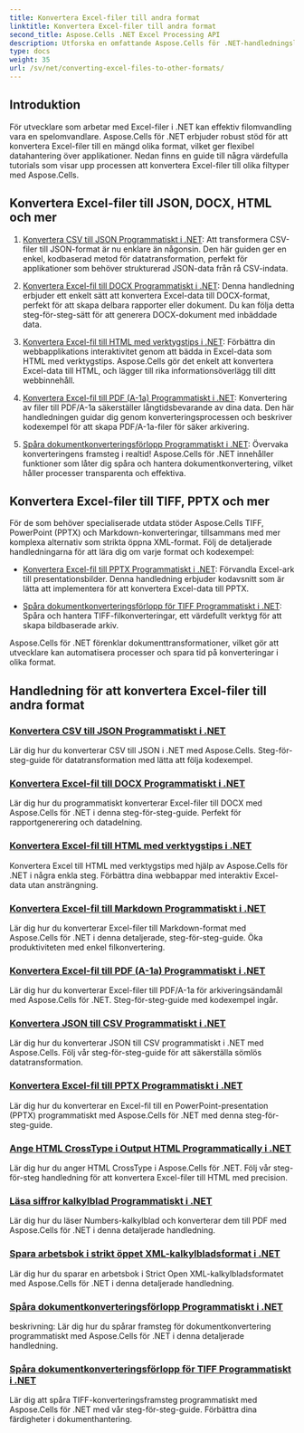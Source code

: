 ```yaml
---
title: Konvertera Excel-filer till andra format
linktitle: Konvertera Excel-filer till andra format
second_title: Aspose.Cells .NET Excel Processing API
description: Utforska en omfattande Aspose.Cells för .NET-handledningslista för att konvertera Excel-filer till format som JSON, DOCX, HTML, PDF, Markdown och mer.
type: docs
weight: 35
url: /sv/net/converting-excel-files-to-other-formats/
---
```

## Introduktion

För utvecklare som arbetar med Excel-filer i .NET kan effektiv filomvandling vara en spelomvandlare. Aspose.Cells för .NET erbjuder robust stöd för att konvertera Excel-filer till en mängd olika format, vilket ger flexibel datahantering över applikationer. Nedan finns en guide till några värdefulla tutorials som visar upp processen att konvertera Excel-filer till olika filtyper med Aspose.Cells.

## Konvertera Excel-filer till JSON, DOCX, HTML och mer

1. [Konvertera CSV till JSON Programmatiskt i .NET](./converting-csv-to-json/): Att transformera CSV-filer till JSON-format är nu enklare än någonsin. Den här guiden ger en enkel, kodbaserad metod för datatransformation, perfekt för applikationer som behöver strukturerad JSON-data från rå CSV-indata.

2. [Konvertera Excel-fil till DOCX Programmatiskt i .NET](./converting-excel-file-to-docx/): Denna handledning erbjuder ett enkelt sätt att konvertera Excel-data till DOCX-format, perfekt för att skapa delbara rapporter eller dokument. Du kan följa detta steg-för-steg-sätt för att generera DOCX-dokument med inbäddade data.

3. [Konvertera Excel-fil till HTML med verktygstips i .NET](./converting-excel-file-to-html-with-tooltip/): Förbättra din webbapplikations interaktivitet genom att bädda in Excel-data som HTML med verktygstips. Aspose.Cells gör det enkelt att konvertera Excel-data till HTML, och lägger till rika informationsöverlägg till ditt webbinnehåll.

4. [Konvertera Excel-fil till PDF (A-1a) Programmatiskt i .NET](./converting-excel-file-to-pdf-a-1a/): Konvertering av filer till PDF/A-1a säkerställer långtidsbevarande av dina data. Den här handledningen guidar dig genom konverteringsprocessen och beskriver kodexempel för att skapa PDF/A-1a-filer för säker arkivering.

5. [Spåra dokumentkonverteringsförlopp Programmatiskt i .NET](./tracking-document-conversion-progress/): Övervaka konverteringens framsteg i realtid! Aspose.Cells för .NET innehåller funktioner som låter dig spåra och hantera dokumentkonvertering, vilket håller processer transparenta och effektiva.

## Konvertera Excel-filer till TIFF, PPTX och mer

För de som behöver specialiserade utdata stöder Aspose.Cells TIFF, PowerPoint (PPTX) och Markdown-konverteringar, tillsammans med mer komplexa alternativ som strikta öppna XML-format. Följ de detaljerade handledningarna för att lära dig om varje format och kodexempel:

- [Konvertera Excel-fil till PPTX Programmatiskt i .NET](./converting-excel-file-to-pptx/): Förvandla Excel-ark till presentationsbilder. Denna handledning erbjuder kodavsnitt som är lätta att implementera för att konvertera Excel-data till PPTX.

- [Spåra dokumentkonverteringsförlopp för TIFF Programmatiskt i .NET](./tracking-document-conversion-progress-for-tiff/): Spåra och hantera TIFF-filkonverteringar, ett värdefullt verktyg för att skapa bildbaserade arkiv.

Aspose.Cells för .NET förenklar dokumenttransformationer, vilket gör att utvecklare kan automatisera processer och spara tid på konverteringar i olika format.

## Handledning för att konvertera Excel-filer till andra format
### [Konvertera CSV till JSON Programmatiskt i .NET](./converting-csv-to-json/)
Lär dig hur du konverterar CSV till JSON i .NET med Aspose.Cells. Steg-för-steg-guide för datatransformation med lätta att följa kodexempel.
### [Konvertera Excel-fil till DOCX Programmatiskt i .NET](./converting-excel-file-to-docx/)
Lär dig hur du programmatiskt konverterar Excel-filer till DOCX med Aspose.Cells för .NET i denna steg-för-steg-guide. Perfekt för rapportgenerering och datadelning.
### [Konvertera Excel-fil till HTML med verktygstips i .NET](./converting-excel-file-to-html-with-tooltip/)
Konvertera Excel till HTML med verktygstips med hjälp av Aspose.Cells för .NET i några enkla steg. Förbättra dina webbappar med interaktiv Excel-data utan ansträngning.
### [Konvertera Excel-fil till Markdown Programmatiskt i .NET](./converting-excel-file-to-markdown/)
Lär dig hur du konverterar Excel-filer till Markdown-format med Aspose.Cells för .NET i denna detaljerade, steg-för-steg-guide. Öka produktiviteten med enkel filkonvertering.
### [Konvertera Excel-fil till PDF (A-1a) Programmatiskt i .NET](./converting-excel-file-to-pdf-a-1a/)
Lär dig hur du konverterar Excel-filer till PDF/A-1a för arkiveringsändamål med Aspose.Cells för .NET. Steg-för-steg-guide med kodexempel ingår.
### [Konvertera JSON till CSV Programmatiskt i .NET](./converting-json-to-csv/)
Lär dig hur du konverterar JSON till CSV programmatiskt i .NET med Aspose.Cells. Följ vår steg-för-steg-guide för att säkerställa sömlös datatransformation.
### [Konvertera Excel-fil till PPTX Programmatiskt i .NET](./converting-excel-file-to-pptx/)
Lär dig hur du konverterar en Excel-fil till en PowerPoint-presentation (PPTX) programmatiskt med Aspose.Cells för .NET med denna steg-för-steg-guide.
### [Ange HTML CrossType i Output HTML Programmatically i .NET](./specifying-html-crosstype-in-output-html/)
Lär dig hur du anger HTML CrossType i Aspose.Cells för .NET. Följ vår steg-för-steg handledning för att konvertera Excel-filer till HTML med precision.
### [Läsa siffror kalkylblad Programmatiskt i .NET](./reading-numbers-spreadsheet/)
Lär dig hur du läser Numbers-kalkylblad och konverterar dem till PDF med Aspose.Cells för .NET i denna detaljerade handledning.
### [Spara arbetsbok i strikt öppet XML-kalkylbladsformat i .NET](./saving-workbook-to-strict-open-xml-spreadsheet-format/)
Lär dig hur du sparar en arbetsbok i Strict Open XML-kalkylbladsformatet med Aspose.Cells för .NET i denna detaljerade handledning.
### [Spåra dokumentkonverteringsförlopp Programmatiskt i .NET](./tracking-document-conversion-progress/)
beskrivning: Lär dig hur du spårar framsteg för dokumentkonvertering programmatiskt med Aspose.Cells för .NET i denna detaljerade handledning.
### [Spåra dokumentkonverteringsförlopp för TIFF Programmatiskt i .NET](./tracking-document-conversion-progress-for-tiff/)
Lär dig att spåra TIFF-konverteringsframsteg programmatiskt med Aspose.Cells för .NET med vår steg-för-steg-guide. Förbättra dina färdigheter i dokumenthantering.